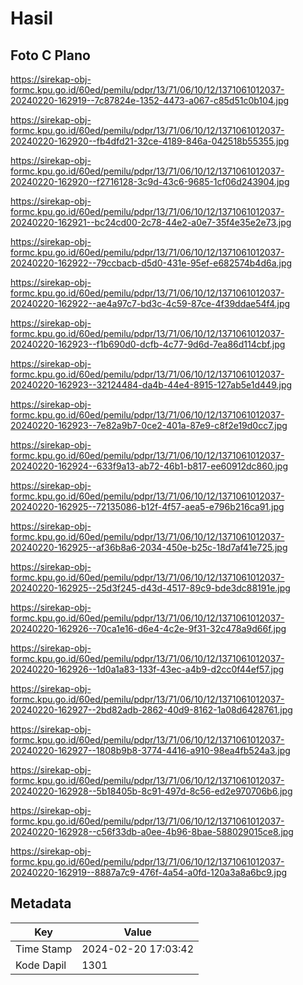# Hasil

## Foto C Plano

https://sirekap-obj-formc.kpu.go.id/60ed/pemilu/pdpr/13/71/06/10/12/1371061012037-20240220-162919--7c87824e-1352-4473-a067-c85d51c0b104.jpg

https://sirekap-obj-formc.kpu.go.id/60ed/pemilu/pdpr/13/71/06/10/12/1371061012037-20240220-162920--fb4dfd21-32ce-4189-846a-042518b55355.jpg

https://sirekap-obj-formc.kpu.go.id/60ed/pemilu/pdpr/13/71/06/10/12/1371061012037-20240220-162920--f2716128-3c9d-43c6-9685-1cf06d243904.jpg

https://sirekap-obj-formc.kpu.go.id/60ed/pemilu/pdpr/13/71/06/10/12/1371061012037-20240220-162921--bc24cd00-2c78-44e2-a0e7-35f4e35e2e73.jpg

https://sirekap-obj-formc.kpu.go.id/60ed/pemilu/pdpr/13/71/06/10/12/1371061012037-20240220-162922--79ccbacb-d5d0-431e-95ef-e682574b4d6a.jpg

https://sirekap-obj-formc.kpu.go.id/60ed/pemilu/pdpr/13/71/06/10/12/1371061012037-20240220-162922--ae4a97c7-bd3c-4c59-87ce-4f39ddae54f4.jpg

https://sirekap-obj-formc.kpu.go.id/60ed/pemilu/pdpr/13/71/06/10/12/1371061012037-20240220-162923--f1b690d0-dcfb-4c77-9d6d-7ea86d114cbf.jpg

https://sirekap-obj-formc.kpu.go.id/60ed/pemilu/pdpr/13/71/06/10/12/1371061012037-20240220-162923--32124484-da4b-44e4-8915-127ab5e1d449.jpg

https://sirekap-obj-formc.kpu.go.id/60ed/pemilu/pdpr/13/71/06/10/12/1371061012037-20240220-162923--7e82a9b7-0ce2-401a-87e9-c8f2e19d0cc7.jpg

https://sirekap-obj-formc.kpu.go.id/60ed/pemilu/pdpr/13/71/06/10/12/1371061012037-20240220-162924--633f9a13-ab72-46b1-b817-ee60912dc860.jpg

https://sirekap-obj-formc.kpu.go.id/60ed/pemilu/pdpr/13/71/06/10/12/1371061012037-20240220-162925--72135086-b12f-4f57-aea5-e796b216ca91.jpg

https://sirekap-obj-formc.kpu.go.id/60ed/pemilu/pdpr/13/71/06/10/12/1371061012037-20240220-162925--af36b8a6-2034-450e-b25c-18d7af41e725.jpg

https://sirekap-obj-formc.kpu.go.id/60ed/pemilu/pdpr/13/71/06/10/12/1371061012037-20240220-162925--25d3f245-d43d-4517-89c9-bde3dc88191e.jpg

https://sirekap-obj-formc.kpu.go.id/60ed/pemilu/pdpr/13/71/06/10/12/1371061012037-20240220-162926--70ca1e16-d6e4-4c2e-9f31-32c478a9d66f.jpg

https://sirekap-obj-formc.kpu.go.id/60ed/pemilu/pdpr/13/71/06/10/12/1371061012037-20240220-162926--1d0a1a83-133f-43ec-a4b9-d2cc0f44ef57.jpg

https://sirekap-obj-formc.kpu.go.id/60ed/pemilu/pdpr/13/71/06/10/12/1371061012037-20240220-162927--2bd82adb-2862-40d9-8162-1a08d6428761.jpg

https://sirekap-obj-formc.kpu.go.id/60ed/pemilu/pdpr/13/71/06/10/12/1371061012037-20240220-162927--1808b9b8-3774-4416-a910-98ea4fb524a3.jpg

https://sirekap-obj-formc.kpu.go.id/60ed/pemilu/pdpr/13/71/06/10/12/1371061012037-20240220-162928--5b18405b-8c91-497d-8c56-ed2e970706b6.jpg

https://sirekap-obj-formc.kpu.go.id/60ed/pemilu/pdpr/13/71/06/10/12/1371061012037-20240220-162928--c56f33db-a0ee-4b96-8bae-588029015ce8.jpg

https://sirekap-obj-formc.kpu.go.id/60ed/pemilu/pdpr/13/71/06/10/12/1371061012037-20240220-162919--8887a7c9-476f-4a54-a0fd-120a3a8a6bc9.jpg


## Metadata

| Key        | Value               |
| ---------- | ------------------- |
| Time Stamp | 2024-02-20 17:03:42 |
| Kode Dapil | 1301                |



